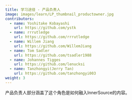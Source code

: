 ```yaml
---
title: 学习途径 - 产品负责人
image: images/learn/LP_thumbnail_productowner.jpg
contributors:
  - name: Yoshitake Kobayashi
    url: https://github.com/ystk
  - name: rrrutledge
    url: https://github.com/rrrutledge
  - name: Willem Jiang
    url: https://github.com/WillemJiang
  - name: Tom Sadler
    url: https://github.com/tsadler1988
  - name: Johannes Tigges
    url: https://github.com/lenucksi
  - name: Tanzhongyi(Jerry Tan)
    url: https://github.com/tanzhongyi003
weight: 3
---
```


产品负责人部分涵盖了这个角色是如何融入InnerSource的内容。

<!--- This file autogenerated from https://github.com/InnerSourceCommons/InnerSourceLearningPath/blob/main/scripts -->